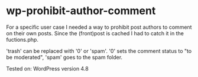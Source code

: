 # wp-prohibit-author-comment
For a specific user case I needed a way to prohibit post authors to comment on their own posts. Since the (front)post is cached I had to catch it in the fuctions.php. 


'trash' can be replaced with '0' or 'spam'. '0' sets the comment status to "to be moderated", 'spam' goes to the spam folder.

Tested on: WordPress version 4.8
